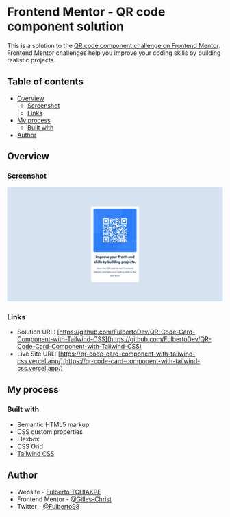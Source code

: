# Frontend Mentor - QR code component solution

This is a solution to the [QR code component challenge on Frontend Mentor](https://www.frontendmentor.io/challenges/qr-code-component-iux_sIO_H). Frontend Mentor challenges help you improve your coding skills by building realistic projects.

## Table of contents

- [Overview](#overview)
  - [Screenshot](#screenshot)
  - [Links](#links)
- [My process](#my-process)
  - [Built with](#built-with)
- [Author](#author)


## Overview

### Screenshot

![screenshot](./screenshot.png)

### Links

- Solution URL: [https://github.com/FulbertoDev/QR-Code-Card-Component-with-Tailwind-CSS](https://github.com/FulbertoDev/QR-Code-Card-Component-with-Tailwind-CSS)
- Live Site URL: [https://qr-code-card-component-with-tailwind-css.vercel.app/](https://qr-code-card-component-with-tailwind-css.vercel.app/)

## My process

### Built with

- Semantic HTML5 markup
- CSS custom properties
- Flexbox
- CSS Grid
- [Tailwind CSS](https://tailwindcss.com/)

## Author

- Website - [Fulberto TCHIAKPE](https://www.fulberto.dev)
- Frontend Mentor - [@Gilles-Christ](https://www.frontendmentor.io/profile/Gilles-Christ)
- Twitter - [@Fulberto98](https://www.twitter.com/Fulberto98)
